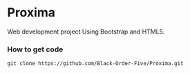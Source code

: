 # Proxima

Web development project Using Bootstrap and HTML5. 

### How to get code
```
git clone https://github.com/Black-Order-Five/Proxima.git
```